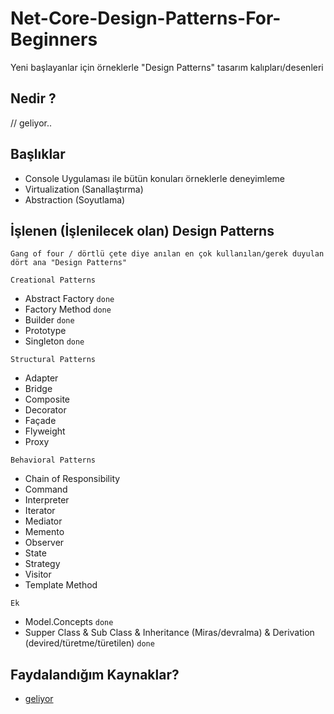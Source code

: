 # Net-Core-Design-Patterns-For-Beginners
Yeni başlayanlar için örneklerle "Design Patterns" tasarım kalıpları/desenleri
## Nedir ?
  // geliyor..
 
## Başlıklar
 - Console Uygulaması ile bütün konuları örneklerle deneyimleme
 - Virtualization (Sanallaştırma)
 - Abstraction (Soyutlama)
 
## İşlenen (İşlenilecek olan) Design Patterns
 ```
 Gang of four / dörtlü çete diye anılan en çok kullanılan/gerek duyulan  dört ana "Design Patterns"  
 ```
  ``
  Creational Patterns
  ``
 - Abstract Factory   `done`
 - Factory Method     `done`
 - Builder            `done`
 - Prototype          
 - Singleton          `done`
 
 ``
  Structural Patterns
 ``
 - Adapter
 - Bridge
 - Composite
 - Decorator
 - Façade
 - Flyweight
 - Proxy 
 
 ``
 Behavioral Patterns
 ``
 - Chain of Responsibility
 - Command
 - Interpreter
 - Iterator
 - Mediator
 - Memento
 - Observer
 - State
 - Strategy
 - Visitor
 - Template Method
 
```
Ek
```
- Model.Concepts       `done`
 - Supper Class & Sub Class & Inheritance (Miras/devralma) & Derivation (devired/türetme/türetilen)    `done`



 ## Faydalandığım Kaynaklar?
   - [geliyor](https://)
 
